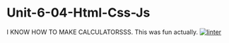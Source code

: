 # Unit-6-04-Html-Css-Js
I KNOW HOW TO MAKE CALCULATORSSS. This was fun actually.
[![linter](https://github.com/<OWNER>/<REPOSITORY>/workflows/linter/badge.svg)](https://github.com/marketplace/actions/super-linter)
